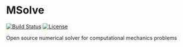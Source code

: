 # MSolve
[![Build Status](https://travis-ci.org/dimtsap/MSolve.svg?branch=master)](https://travis-ci.org/dimtsap/MSolve)
[![License](https://img.shields.io/badge/License-Apache%202.0-blue.svg)](https://opensource.org/licenses/Apache-2.0)

Open source numerical solver for computational mechanics problems
